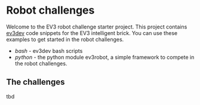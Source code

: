 # Robot challenges
Welcome to the EV3 robot challenge starter project. This project contains [ev3dev](http://www.ev3dev.org/) code snippets 
for the EV3 intelligent brick. You can use these examples to get started in the robot challenges.

- *bash* - ev3dev bash scripts
- *python* - the python module ev3robot, a simple framework to compete in the robot challenges.


## The challenges
tbd

